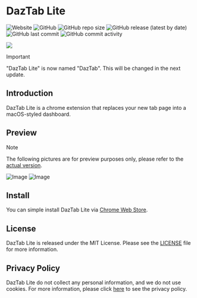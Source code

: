 # DazTab Lite
![Website](https://img.shields.io/website?down_message=offline&up_message=online&url=https%3A%2F%2Fdaztab.com)
![GitHub](https://img.shields.io/github/license/ZigaoWang/daztab)
![GitHub repo size](https://img.shields.io/github/repo-size/ZigaoWang/daztab)
![GitHub release (latest by date)](https://img.shields.io/github/v/release/ZigaoWang/daztab)
![GitHub last commit](https://img.shields.io/github/last-commit/ZigaoWang/daztab)
![GitHub commit activity](https://img.shields.io/github/commit-activity/w/ZigaoWang/daztab)

<img src="https://daztab.com/logo/128.png" >

> [!IMPORTANT]
> "DazTab Lite" is now named "DazTab". This will be changed in the next update.

## Introduction

DazTab Lite is a chrome extension that replaces your new tab page into a macOS-styled dashboard.

## Preview
> [!NOTE]
> The following pictures are for preview purposes only, please refer to the [actual version](https://daztab.com/).

![Image](https://github.com/ZigaoWang/daztab-lite/assets/102006756/39587890-595d-448c-856b-067706b930ae)
![Image](https://github.com/ZigaoWang/daztab-lite/assets/102006756/916d9690-6758-41b3-abd6-468a7c038714)

## Install

You can simple install DazTab Lite via [Chrome Web Store](https://chrome.google.com/webstore/detail/daztab-lite/bagdffmnpgghcehadgmhcppaphpdfmbb).

## License

DazTab Lite is released under the MIT License. Please see the [LICENSE](/LICENSE) file for more information.

## Privacy Policy

DazTab Lite do not collect any personal information, and we do not use cookies. For more information, please click [here](https://old.daztab.com/privacy.html) to see the privacy policy.

